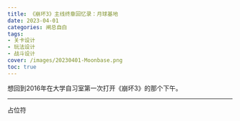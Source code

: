```yaml
---
title: 《崩坏3》主线终章回忆录：月球基地
date: 2023-04-01
categories: 闸总自白
tags: 
- 关卡设计
- 玩法设计
- 战斗设计
cover: /images/20230401-Moonbase.png
toc: true
---
```


想回到2016年在大学自习室第一次打开《崩坏3》的那个下午。

<!--more-->

---

占位符

<br/>

